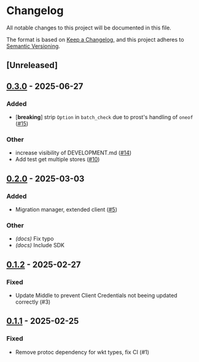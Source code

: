 # Changelog

All notable changes to this project will be documented in this file.

The format is based on [Keep a Changelog](https://keepachangelog.com/en/1.0.0/),
and this project adheres to [Semantic Versioning](https://semver.org/spec/v2.0.0.html).

## [Unreleased]

## [0.3.0](https://github.com/vakamo-labs/openfga-client/compare/v0.2.0...v0.3.0) - 2025-06-27

### Added

- [**breaking**] strip `Option` in `batch_check` due to prost's handling of `oneof` ([#15](https://github.com/vakamo-labs/openfga-client/pull/15))

### Other

- increase visibility of DEVELOPMENT.md ([#14](https://github.com/vakamo-labs/openfga-client/pull/14))
- Add test get multiple stores ([#10](https://github.com/vakamo-labs/openfga-client/pull/10))

## [0.2.0](https://github.com/vakamo-labs/openfga-client/compare/v0.1.2...v0.2.0) - 2025-03-03

### Added

- Migration manager, extended client ([#5](https://github.com/vakamo-labs/openfga-client/pull/5))

### Other

- *(docs)* Fix typo
- *(docs)* Include SDK

## [0.1.2](https://github.com/vakamo-labs/openfga-client/compare/v0.1.1...v0.1.2) - 2025-02-27

### Fixed

- Update Middle to prevent Client Credentials not beeing updated correctly (#3)

## [0.1.1](https://github.com/vakamo-labs/openfga-client/compare/v0.1.0...v0.1.1) - 2025-02-25

### Fixed

- Remove protoc dependency for wkt types, fix CI (#1)
